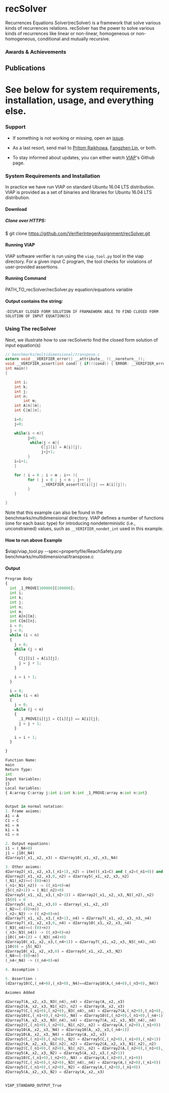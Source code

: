 # recSolver

Recurrences Equations Solver(recSolver) is a framework that solve various kinds of recurrences relations. recSolver has the power to solve various kinds of recurrences like linear or non-linear, homogeneous or non-homogeneous, conditional and mutually recursive.


### Awards & Achievements

## Publications


# See below for system requirements, installation, usage, and everything else.

### Support

* If something is not working or missing, open an [issue](https://github.com/VerifierIntegerAssignment/VerifierIntegerAssignment.github.io/issues).

* As a last resort, send mail to 
  [Pritom Rajkhowa](mailto:pritom.rajkhowa@gmail.com), [Fangzhen Lin](mailto:flin@cs.ust.hk), or both.

* To stay informed about updates, you can either watch [VIAP](https://verifierintegerassignment.github.io/)'s Github page.




### System Requirements and Installation

In practice we have run VIAP on standard Ubuntu 16.04 LTS distribution. VIAP is provided as a set of binaries and libraries for
Ubuntu 16.04 LTS distribution. 

#### Download 


##### Clone over HTTPS:

 $ git clone https://github.com/VerifierIntegerAssignment/recSolver.git
 
 #### Running VIAP


VIAP software verifier is run using the `viap_tool.py` tool in the viap directory.
For a given input C program, the tool checks for violations of user-provided
assertions. 

#### Running Command

PATH_TO_recSolver/recSolver.py equation/equations variable



#### Output contains the string:
```
-DISPLAY CLOSED FORM SOLUTION IF FRAMAEWORK ABLE TO FIND CLOSED FORM SOLUTION OF INPUT EQUATION(S)
```






### Using The recSolver

Next, we illustrate how to use recSolverto find the closed form solution of input equation(s)

```C
// benchmarks/multidimensional/transpose.c
extern void __VERIFIER_error() __attribute__ ((__noreturn__));
void __VERIFIER_assert(int cond) { if(!(cond)) { ERROR: __VERIFIER_error(); } }
int main()
{

	int i;
	int k;
	int j;
	int n;
        int m;
	int A[n][m];
	int C[m][n];

	i=0;
	j=0;

	while(i < n){
		  j=0;
           while(j < m){
                C[j][i] = A[i][j];
		  		j=j+1;
          }
	i=i+1;
    }

	for ( i = 0 ; i < m ; i++ ){
          for ( j = 0 ; j < n ; j++ ){
                __VERIFIER_assert(C[i][j] == A[i][j]);
          }
    }

}

```
Note that this example can also be found in the benchmarks/multidimensional
directory. VIAP defines a number of functions (one for each basic type)
for introducing nondeterministic (i.e., unconstrained) values, such as
`__VERIFIER_nondet_int` used in this example.

#### How to run above Example 

$viap/viap_tool.py --spec=propertyfile/ReachSafety.prp benchmarks/multidimensional/transpose.c

#### Output 

```python
Program Body
{
  int _1_PROVE[100000][100000];
  int i;
  int k;
  int j;
  int n;
  int m;
  int A[n][m];
  int C[m][n];
  i = 0;
  j = 0;
  while (i < n)
  {
    j = 0;
    while (j < m)
    {
      C[j][i] = A[i][j];
      j = j + 1;
    }

    i = i + 1;
  }

  i = 0;
  while (i < m)
  {
    j = 0;
    while (j < n)
    {
      _1_PROVE[i][j] = C[i][j] == A[i][j];
      j = j + 1;
    }

    i = i + 1;
  }

}

Function Name:
main
Return Type:
int
Input Variables:
{}
Local Variables:
{ A:array C:array j:int i:int k:int _1_PROVE:array m:int n:int}


Output in normal notation:
1. Frame axioms:
A1 = A
C1 = C
m1 = m
k1 = k
n1 = n

2. Output equations:
i1 = (_N4+0)
j1 = j10(_N4)
d2array1(_x1,_x2,_x3) = d2array10(_x1,_x2,_x3,_N4)

3. Other axioms:
d2array2(_x1,_x2,_x3,(_n1+1),_n2) = ite(((_x1=C) and (_x2=(_n1+0)) and (_x3=(_n2+0))),d2array2(A,(_n2+0),(_n1+0),_n1,_n2),d2array2(_x1,_x2,_x3,_n1,_n2))
d2array2(_x1,_x2,_x3,0,_n2) = d2array5(_x1,_x2,_x3,_n2)
(_N1(_n2)>=(-(0)+m))
(_n1<_N1(_n2)) -> ((_n1+0)<m)
j5((_n2+1)) = (_N1(_n2)+0)
d2array5(_x1,_x2,_x3,(_n2+1)) = d2array2(_x1,_x2,_x3,_N1(_n2),_n2)
j5(0) = 0
d2array5(_x1,_x2,_x3,0) = d2array(_x1,_x2,_x3)
(_N2>=(-(0)+n))
(_n2<_N2) -> ((_n2+0)<n)
d2array7(_x1,_x2,_x3,(_n3+1),_n4) = d2array7(_x1,_x2,_x3,_n3,_n4)
d2array7(_x1,_x2,_x3,0,_n4) = d2array10(_x1,_x2,_x3,_n4)
(_N3(_n4)>=(-(0)+n))
(_n3<_N3(_n4)) -> ((_n3+0)<n)
j10((_n4+1)) = (_N3(_n4)+0)
d2array10(_x1,_x2,_x3,(_n4+1)) = d2array7(_x1,_x2,_x3,_N3(_n4),_n4)
j10(0) = j5(_N2)
d2array10(_x1,_x2,_x3,0) = d2array5(_x1,_x2,_x3,_N2)
(_N4>=(-(0)+m))
(_n4<_N4) -> ((_n4+0)<m)

4. Assumption :

5. Assertion :
(d2array10(C,(_n4+0),(_n3+0),_N4)==d2array10(A,(_n4+0),(_n3+0),_N4))

Axiomes Added

d2array7(A,_x2,_x3,_N3(_n4),_n4) = d2array(A,_x2,_x3)
d2array2(A,_x2,_x3,_N1(_n2),_n2) = d2array(A,_x2,_x3)
d2array7(C,(_n1+0),(_n2+0),_N3(_n4),_n4) = d2array7(A,(_n2+0),(_n1+0),_N3(_n4),_n4)
d2array10(C,(_n1+0),(_n2+0),_N4) = d2array10(C,(_n2+0),(_n1+0),(_n4+1))
d2array7(A,_x2,_x3,_N3(_n4),_n4) = d2array7(A,_x2,_x3,_N3(_n4),_n4)
d2array2(C,(_n1+0),(_n2+0),_N1(_n2),_n2) = d2array(A,(_n2+0),(_n1+0))
d2array10(A,_x2,_x3,_N4) = d2array10(A,_x2,_x3,(_n4+1))
d2array10(A,_x2,_x3,_N4) = d2array(A,_x2,_x3)
d2array5(C,(_n1+0),(_n2+0),_N2) = d2array5(C,(_n2+0),(_n1+0),(_n2+1))
d2array2(A,_x2,_x3,_N1(_n2),_n2) = d2array2(A,_x2,_x3,_N1(_n2),_n2)
d2array2(C,(_n1+0),(_n2+0),_N1(_n2),_n2) = d2array2(A,(_n2+0),(_n1+0),_N1(_n2),_n2)
d2array5(A,_x2,_x3,_N2) = d2array5(A,_x2,_x3,(_n2+1))
d2array10(C,(_n1+0),(_n2+0),_N4) = d2array(A,(_n2+0),(_n1+0))
d2array7(C,(_n1+0),(_n2+0),_N3(_n4),_n4) = d2array(A,(_n2+0),(_n1+0))
d2array5(C,(_n1+0),(_n2+0),_N2) = d2array(A,(_n2+0),(_n1+0))
d2array5(A,_x2,_x3,_N2) = d2array(A,_x2,_x3)


VIAP_STANDARD_OUTPUT_True
```



